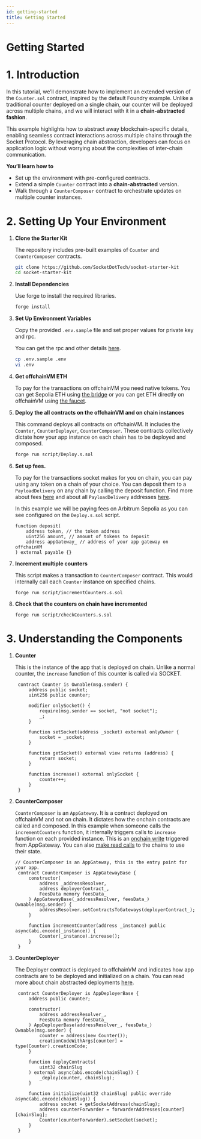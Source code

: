```yaml
---
id: getting-started
title: Getting Started
---
```


# Getting Started

# 1. Introduction

In this tutorial, we’ll demonstrate how to implement an extended version of the `Counter.sol` contract, inspired by the default Foundry example. Unlike a traditional counter deployed on a single chain, our counter will be deployed across multiple chains, and we will interact with it in a **chain-abstracted fashion**.

This example highlights how to abstract away blockchain-specific details, enabling seamless contract interactions across multiple chains through the Socket Protocol. By leveraging chain abstraction, developers can focus on application logic without worrying about the complexities of inter-chain communication.

**You’ll learn how to**

- Set up the environment with pre-configured contracts.
- Extend a simple `Counter` contract into a **chain-abstracted** version.
- Walk through a `CounterComposer` contract to orchestrate updates on multiple counter instances.

# 2. Setting Up Your Environment

1. **Clone the Starter Kit**

   The repository includes pre-built examples of `Counter` and `CounterComposer` contracts.

   ```bash
   git clone https://github.com/SocketDotTech/socket-starter-kit
   cd socket-starter-kit
   ```

2. **Install Dependencies**

   Use forge to install the required libraries.

   ```bash
   forge install
   ```

3. **Set Up Environment Variables**

   Copy the provided `.env.sample` file and set proper values for private key and rpc.

   You can get the rpc and other details [here](/chain-information).

   ```bash
   cp .env.sample .env
   vi .env
   ```

4. **Get offchainVM ETH**

   To pay for the transactions on offchainVM you need native tokens. You can get Sepolia ETH using [the bridge](https://socket-composer-testnet-8b802af208e24e82.testnets.rollbridge.app/) or you can get ETH directly on offchainVM using [the faucet](https://faucet.conduit.xyz/socket-composer-testnet).

5. **Deploy the all contracts on the offchainVM and on chain instances**

   This command deploys all contracts on offchainVM. It includes the `Counter`, `CounterDeployer`, `CounterComposer`. These contracts collectively dictate how your app instance on each chain has to be deployed and composed.

   ```bash
   forge run script/Deploy.s.sol
   ```

6. **Set up fees.**

   To pay for the transactions socket makes for you on chain, you can pay using any token on a chain of your choice. You can deposit them to a `PayloadDelivery` on any chain by calling the deposit function. Find more about fees [here](https://www.notion.so/Fees-yeah-14d818fd2858801daec8fc60fa4631b5?pvs=21) and about all `PayloadDelivery` addresses [here](/chain-information).

   In this example we will be paying fees on Arbitrum Sepolia as you can see configured on the `Deploy.s.sol` script.

   ```solidity
   function deposit(
       address token, // the token address
       uint256 amount, // amount of tokens to deposit
       address appGateway_ // address of your app gateway on offchainVM
   ) external payable {}
   ```

7. **Increment multiple counters**

   This script makes a transaction to `CounterComposer` contract. This would internally call each `Counter` instance on specified chains.

   ```solidity
   forge run script/incrementCounters.s.sol
   ```

8. **Check that the counters on chain have incremented**

   ```solidity
   forge run script/checkCounters.s.sol
   ```

# 3. Understanding the Components

1. **Counter**

   This is the instance of the app that is deployed on chain. Unlike a normal counter, the `increase` function of this counter is called via SOCKET.

   ```solidity
    contract Counter is Ownable(msg.sender) {
        address public socket;
        uint256 public counter;

        modifier onlySocket() {
            require(msg.sender == socket, "not socket");
            _;
        }

        function setSocket(address _socket) external onlyOwner {
            socket = _socket;
        }

        function getSocket() external view returns (address) {
            return socket;
        }

        function increase() external onlySocket {
            counter++;
        }
    }
   ```

2. **CounterComposer**

   `CounterComposer` is an `AppGateway`. It is a contract deployed on offchainVM and not on chain. It dictates how the onchain contracts are called and composed. In this example when someone calls the `incrementCounters` function, it internally triggers calls to `increase` function on each provided instance. This is an [onchain write](/call-contracts) triggered from AppGateway. You can also [make read calls](/read) to the chains to use their state.

   ```solidity
   // CounterComposer is an AppGateway, this is the entry point for your app.
    contract CounterComposer is AppGatewayBase {
        constructor(
            address _addressResolver,
            address deployerContract_,
            FeesData memory feesData_
        ) AppGatewayBase(_addressResolver, feesData_) Ownable(msg.sender) {
            addressResolver.setContractsToGateways(deployerContract_);
        }

        function incrementCounter(address _instance) public async(abi.encode(_instance)) {
            Counter(_instance).increase();
        }
    }
   ```

3. **CounterDeployer**

   The Deployer contract is deployed to offchainVM and indicates how app contracts are to be deployed and initialized on a chain. You can read more about chain abstracted deployments [here](/deploy-contracts).

   ```solidity
    contract CounterDeployer is AppDeployerBase {
        address public counter;

        constructor(
            address addressResolver_,
            FeesData memory feesData_
        ) AppDeployerBase(addressResolver_, feesData_) Ownable(msg.sender) {
            counter = address(new Counter());
            creationCodeWithArgs[counter] = type(Counter).creationCode;
        }

        function deployContracts(
            uint32 chainSlug
        ) external async(abi.encode(chainSlug)) {
            _deploy(counter, chainSlug);
        }

        function initialize(uint32 chainSlug) public override async(abi.encode(chainSlug)) {
            address socket = getSocketAddress(chainSlug);
            address counterForwarder = forwarderAddresses[counter][chainSlug];
            Counter(counterForwarder).setSocket(socket);
        }
    }
   ```
